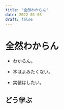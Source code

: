 ```yaml
---
title: "全然わからん"
date: 2022-01-03
draft: false
---
```

# 全然わからん

* わからん。

* 本はよみたくない。

* 実装はしたい。

## どう学ぶ
